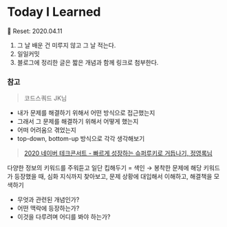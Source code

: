 # Today I Learned
🚀 Reset: 2020.04.11

1. 그 날 배운 건 미루지 않고 그 날 적는다.
2. 일일커밋
3. 블로그에 정리한 글은 짧은 개념과 함께 링크로 첨부한다.

### 참고
> 코드스쿼드 JK님
- 내가 문제를 해결하기 위해서 어떤 방식으로 접근했는지
- 그래서 그 문제를 해결하기 위해서 어떻게 했는지
- 어떠 어려움으 겪었는지
- top-down, bottom-up 방식으로 각각 생각해보기

> [2020 네이버 테크콘서트 - 빠르게 성장하는 슈퍼루키로 거듭나기, 정영록님](https://tv.naver.com/v/15355024)
  
다양한 정보의 키워드를 주워듣고 일단 킵해두기 = 색인
→ 봉착한 문제에 해당 키워드가 등장했을 때, 심화 지식까지 찾아보고, 문제 상황에 대입해서 이해하고, 해결책을 모색하기
- 무엇과 관련된 개념인가?
- 어떤 맥락에 등장하는가?
- 이것을 다루려며 어디를 봐야 하는가?
